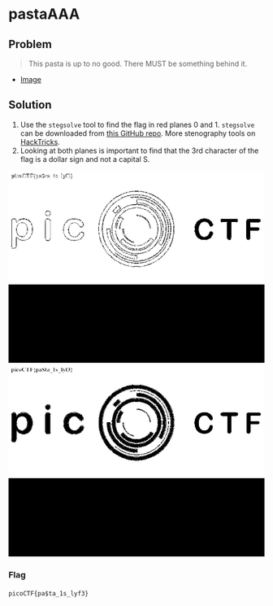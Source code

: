 # pastaAAA

## Problem

> This pasta is up to no good. There MUST be something behind it.

* [Image](./ctf.png)

## Solution

1. Use the `stegsolve` tool to find the flag in red planes 0 and 1. `stegsolve` can be downloaded from [this GitHub repo](https://github.com/eugenekolo/sec-tools/blob/master/stego/stegsolve/stegsolve/stegsolve.jar). More stenography tools on [HackTricks](https://book.hacktricks.xyz/stego/stego-tricks).
2. Looking at both planes is important to find that the 3rd character of the flag is a dollar sign and not a capital S.

![Solved image, red plane 0 of ctf.png](solved-red0.bmp)
![Solved image, red plane 1 of ctf.png](solved-red1.bmp)

### Flag

`picoCTF{pa$ta_1s_lyf3}`
